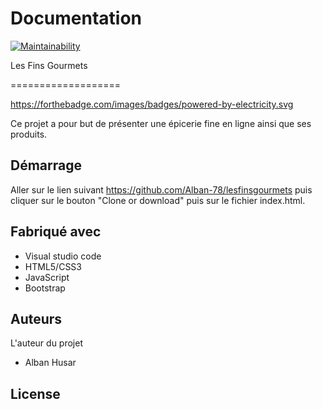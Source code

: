 # Documentation

[![Maintainability](https://api.codeclimate.com/v1/badges/50b9331192d56bbd79f8/maintainability)](https://codeclimate.com/github/Alban-78/lesfinsgourmets/maintainability)

Les Fins Gourmets

===================

https://forthebadge.com/images/badges/powered-by-electricity.svg

Ce projet a pour but de présenter une épicerie fine en ligne ainsi que ses produits.

## Démarrage

Aller sur le lien suivant https://github.com/Alban-78/lesfinsgourmets puis cliquer sur le bouton "Clone or download" puis sur le fichier index.html.

## Fabriqué avec

* Visual studio code
* HTML5/CSS3
* JavaScript
* Bootstrap

## Auteurs

L'auteur du projet

* Alban Husar

## License









